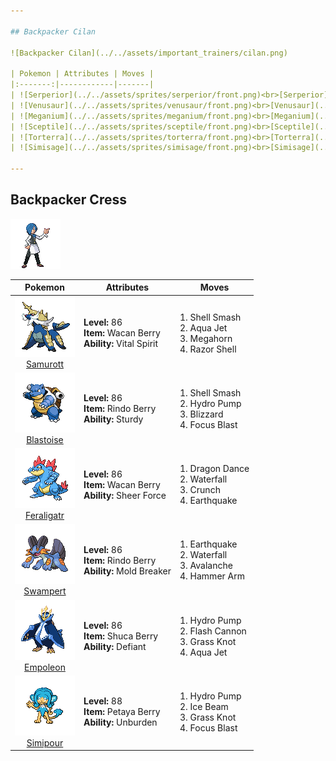 ```yaml
---

## Backpacker Cilan

![Backpacker Cilan](../../assets/important_trainers/cilan.png)

| Pokemon | Attributes | Moves |
|:-------:|------------|-------|
| ![Serperior](../../assets/sprites/serperior/front.png)<br>[Serperior](../../pokemon/serperior.md/) |**Level:** 86<br>**Item:** Yache Berry<br>**Ability:** Contrary | 1. Leaf Storm<br>2. Light Screen<br>3. Reflect<br>4. Sunny Day |
| ![Venusaur](../../assets/sprites/venusaur/front.png)<br>[Venusaur](../../pokemon/venusaur.md/) |**Level:** 86<br>**Item:** Payapa Berry<br>**Ability:** Chlorophyll | 1. Growth<br>2. Earthquake<br>3. Power Whip<br>4. Sludge Bomb |
| ![Meganium](../../assets/sprites/meganium/front.png)<br>[Meganium](../../pokemon/meganium.md/) |**Level:** 86<br>**Item:** Kebia Berry<br>**Ability:** Natural Cure | 1. Aromatherapy<br>2. Petal Dance<br>3. Toxic<br>4. Leech Seed |
| ![Sceptile](../../assets/sprites/sceptile/front.png)<br>[Sceptile](../../pokemon/sceptile.md/) |**Level:** 86<br>**Item:** Tanga Berry<br>**Ability:** Adaptability | 1. Energy Ball<br>2. Focus Blast<br>3. Dragon Pulse<br>4. Leaf Storm |
| ![Torterra](../../assets/sprites/torterra/front.png)<br>[Torterra](../../pokemon/torterra.md/) |**Level:** 86<br>**Item:** Occa Berry<br>**Ability:** Sturdy | 1. Earthquake<br>2. Crunch<br>3. Wood Hammer<br>4. Stone Edge |
| ![Simisage](../../assets/sprites/simisage/front.png)<br>[Simisage](../../pokemon/simisage.md/) |**Level:** 88<br>**Item:** Liechi Berry<br>**Ability:** Unburden | 1. Leaf Storm<br>2. Rock Slide<br>3. Shadow Claw<br>4. Low Kick |

---
```


## Backpacker Cress

![Backpacker Cress](../../assets/important_trainers/cress.png)

| Pokemon | Attributes | Moves |
|:-------:|------------|-------|
| ![Samurott](../../assets/sprites/samurott/front.png)<br>[Samurott](../../pokemon/samurott.md/) |**Level:** 86<br>**Item:** Wacan Berry<br>**Ability:** Vital Spirit | 1. Shell Smash<br>2. Aqua Jet<br>3. Megahorn<br>4. Razor Shell |
| ![Blastoise](../../assets/sprites/blastoise/front.png)<br>[Blastoise](../../pokemon/blastoise.md/) |**Level:** 86<br>**Item:** Rindo Berry<br>**Ability:** Sturdy | 1. Shell Smash<br>2. Hydro Pump<br>3. Blizzard<br>4. Focus Blast |
| ![Feraligatr](../../assets/sprites/feraligatr/front.png)<br>[Feraligatr](../../pokemon/feraligatr.md/) |**Level:** 86<br>**Item:** Wacan Berry<br>**Ability:** Sheer Force | 1. Dragon Dance<br>2. Waterfall<br>3. Crunch<br>4. Earthquake |
| ![Swampert](../../assets/sprites/swampert/front.png)<br>[Swampert](../../pokemon/swampert.md/) |**Level:** 86<br>**Item:** Rindo Berry<br>**Ability:** Mold Breaker | 1. Earthquake<br>2. Waterfall<br>3. Avalanche<br>4. Hammer Arm |
| ![Empoleon](../../assets/sprites/empoleon/front.png)<br>[Empoleon](../../pokemon/empoleon.md/) |**Level:** 86<br>**Item:** Shuca Berry<br>**Ability:** Defiant | 1. Hydro Pump<br>2. Flash Cannon<br>3. Grass Knot<br>4. Aqua Jet |
| ![Simipour](../../assets/sprites/simipour/front.png)<br>[Simipour](../../pokemon/simipour.md/) |**Level:** 88<br>**Item:** Petaya Berry<br>**Ability:** Unburden | 1. Hydro Pump<br>2. Ice Beam<br>3. Grass Knot<br>4. Focus Blast |

